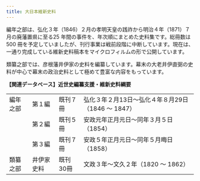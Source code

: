 ```yaml
---
title: 大日本維新史料
---
```


編年之部は、弘化３年（1846）２月の孝明天皇の践祚から明治４年（1871）７月の廃藩置県に至る25 年間の事件を、年次順にまとめた史料集です。総冊数は500 冊を予定していましたが、刊行事業は戦前段階に中断しています。現在は、一通り完成している維新史料稿本をマイクロフィルムの形で公開しています。

類纂之部では、彦根藩井伊家の史料を編纂しています。幕末の大老井伊直弼の史料が中心で幕末の政治史料として極めて豊富な内容をもっています。

<b>【関連データベース】近世史編纂支援・維新史料綱要</b>

<table class="table01">
<tr><td>編年之部</td><td>第１編</td><td>既刊７冊</td><td>弘化３年２月13日～弘化４年８月29日（1846 ～ 1847）</td></tr>
<tr><td></td><td>第２編</td><td>既刊５冊</td><td>安政元年正月元日～同年３月５日（1854）</td></tr>
<tr><td></td><td>第３編</td><td>既刊７冊</td><td>安政５年正月元日～同年５月晦日（1858）</td></tr>
<tr><td>類纂之部</td><td>井伊家史料</td><td>既刊30冊</td><td>文政３年～文久２年（1820 ～ 1862）</td></tr>
</table>